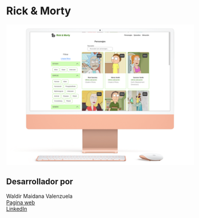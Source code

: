 # Rick & Morty  
![Mockup de Rick and Morty](./src/assets/img/rick_and_morty.png)
## Desarrollador por  
Waldir Maidana Valenzuela  
[Pagina web](https://zidjian.github.io/portafolio-wmv/)  
[LinkedIn](https://www.linkedin.com/in/waldirmaidana/)